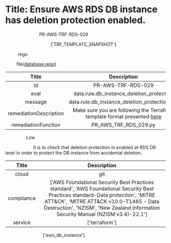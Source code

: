 



# Title: Ensure AWS RDS DB instance has deletion protection enabled.


***<font color="white">Master Test Id:</font>*** PR-AWS-TRF-RDS-029

***<font color="white">Master Snapshot Id:</font>*** ['TRF_TEMPLATE_SNAPSHOT']

***<font color="white">type:</font>*** rego

***<font color="white">rule:</font>*** file([database.rego])  
  
  
  
  

|Title|Description|
| :---: | :---: |
|id|PR-AWS-TRF-RDS-029|
|eval|data.rule.db_instance_deletion_protection|
|message|data.rule.db_instance_deletion_protection_err|
|remediationDescription|Make sure you are following the Terraform template format presented <a href='https://registry.terraform.io/providers/hashicorp/aws/latest/docs/resources/db_instance' target='_blank'>here</a>|
|remediationFunction|PR_AWS_TRF_RDS_029.py|


***<font color="white">Severity:</font>*** Low

***<font color="white">Description:</font>*** It is to check that deletion protection in enabled at RDS DB level in order to protect the DB instance from accidental deletion.  
  
  

|Title|Description|
| :---: | :---: |
|cloud|git|
|compliance|['AWS Foundational Security Best Practices standard', 'AWS Foundational Security Best Practices standard-Data protection', 'MITRE ATT&CK', 'MITRE ATT&CK v10.0-T1485 - Data Destruction', 'NZISM', 'New Zealand Information Security Manual (NZISM v3.4)-22.1']|
|service|['terraform']|


***<font color="white">Resource Types:</font>*** ['aws_db_instance']


[database.rego]: https://github.com/prancer-io/prancer-compliance-test/tree/master/aws/terraform/database.rego
